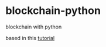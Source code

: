 # blockchain-python
blockchain with python

based in this [tutorial](https://recursospython.com/guias-y-manuales/aplicacion-blockchain-desde-cero/)
